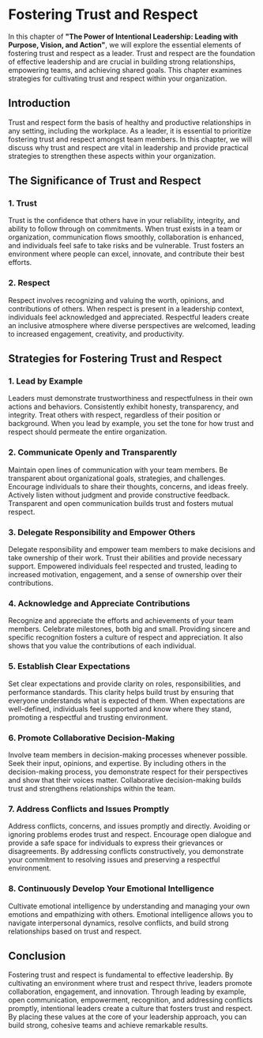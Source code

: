 Fostering Trust and Respect
====================================

In this chapter of **"The Power of Intentional Leadership: Leading with Purpose, Vision, and Action"**, we will explore the essential elements of fostering trust and respect as a leader. Trust and respect are the foundation of effective leadership and are crucial in building strong relationships, empowering teams, and achieving shared goals. This chapter examines strategies for cultivating trust and respect within your organization.

Introduction
------------

Trust and respect form the basis of healthy and productive relationships in any setting, including the workplace. As a leader, it is essential to prioritize fostering trust and respect amongst team members. In this chapter, we will discuss why trust and respect are vital in leadership and provide practical strategies to strengthen these aspects within your organization.

The Significance of Trust and Respect
-------------------------------------

### 1. **Trust**

Trust is the confidence that others have in your reliability, integrity, and ability to follow through on commitments. When trust exists in a team or organization, communication flows smoothly, collaboration is enhanced, and individuals feel safe to take risks and be vulnerable. Trust fosters an environment where people can excel, innovate, and contribute their best efforts.

### 2. **Respect**

Respect involves recognizing and valuing the worth, opinions, and contributions of others. When respect is present in a leadership context, individuals feel acknowledged and appreciated. Respectful leaders create an inclusive atmosphere where diverse perspectives are welcomed, leading to increased engagement, creativity, and productivity.

Strategies for Fostering Trust and Respect
------------------------------------------

### 1. **Lead by Example**

Leaders must demonstrate trustworthiness and respectfulness in their own actions and behaviors. Consistently exhibit honesty, transparency, and integrity. Treat others with respect, regardless of their position or background. When you lead by example, you set the tone for how trust and respect should permeate the entire organization.

### 2. **Communicate Openly and Transparently**

Maintain open lines of communication with your team members. Be transparent about organizational goals, strategies, and challenges. Encourage individuals to share their thoughts, concerns, and ideas freely. Actively listen without judgment and provide constructive feedback. Transparent and open communication builds trust and fosters mutual respect.

### 3. **Delegate Responsibility and Empower Others**

Delegate responsibility and empower team members to make decisions and take ownership of their work. Trust their abilities and provide necessary support. Empowered individuals feel respected and trusted, leading to increased motivation, engagement, and a sense of ownership over their contributions.

### 4. **Acknowledge and Appreciate Contributions**

Recognize and appreciate the efforts and achievements of your team members. Celebrate milestones, both big and small. Providing sincere and specific recognition fosters a culture of respect and appreciation. It also shows that you value the contributions of each individual.

### 5. **Establish Clear Expectations**

Set clear expectations and provide clarity on roles, responsibilities, and performance standards. This clarity helps build trust by ensuring that everyone understands what is expected of them. When expectations are well-defined, individuals feel supported and know where they stand, promoting a respectful and trusting environment.

### 6. **Promote Collaborative Decision-Making**

Involve team members in decision-making processes whenever possible. Seek their input, opinions, and expertise. By including others in the decision-making process, you demonstrate respect for their perspectives and show that their voices matter. Collaborative decision-making builds trust and strengthens relationships within the team.

### 7. **Address Conflicts and Issues Promptly**

Address conflicts, concerns, and issues promptly and directly. Avoiding or ignoring problems erodes trust and respect. Encourage open dialogue and provide a safe space for individuals to express their grievances or disagreements. By addressing conflicts constructively, you demonstrate your commitment to resolving issues and preserving a respectful environment.

### 8. **Continuously Develop Your Emotional Intelligence**

Cultivate emotional intelligence by understanding and managing your own emotions and empathizing with others. Emotional intelligence allows you to navigate interpersonal dynamics, resolve conflicts, and build strong relationships based on trust and respect.

Conclusion
----------

Fostering trust and respect is fundamental to effective leadership. By cultivating an environment where trust and respect thrive, leaders promote collaboration, engagement, and innovation. Through leading by example, open communication, empowerment, recognition, and addressing conflicts promptly, intentional leaders create a culture that fosters trust and respect. By placing these values at the core of your leadership approach, you can build strong, cohesive teams and achieve remarkable results.
